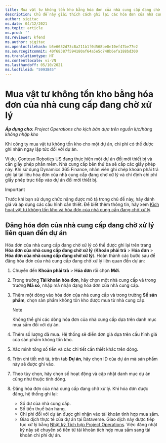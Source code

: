 ```yaml
---
title: Mua vật tư không tồn kho bằng hóa đơn của nhà cung cấp đang chờ xử lý
description: Chủ đề này giải thích cách ghi lại các hóa đơn của nhà cung cấp đang chờ xử lý.
author: sigitac
ms.date: 04/12/2021
ms.topic: article
ms.prod: ''
ms.reviewer: kfend
ms.author: sigitac
ms.openlocfilehash: b5e6632d73c8a211b1f0d568be8e10ef47be77e2
ms.sourcegitcommit: 40f68387f594180af64a5e5c748b6efa188bd300
ms.translationtype: HT
ms.contentlocale: vi-VN
ms.lasthandoff: 05/10/2021
ms.locfileid: "5993845"
---
```

# <a name="purchase-non-stocked-materials-using-a-pending-vendor-invoice"></a>Mua vật tư không tồn kho bằng hóa đơn của nhà cung cấp đang chờ xử lý

_**Áp dụng cho:** Project Operations cho kịch bản dựa trên nguồn lực/hàng không nhập kho_

Khi công ty mua vật tư không tồn kho cho một dự án, chi phí có thể được ghi nhận ngay lập tức đối với dự án. 

Ví dụ, Contoso Robotics US đang thực hiện một dự án đổi mới thiết bị và cần giấy phép phần mềm. Nhà cung cấp bên thứ ba sẽ cấp các giấy phép này.  Khi sử dụng Dynamics 365 Finance, nhân viên ghi chép khoản phải trả ghi lại tài liệu hóa đơn của nhà cung cấp đang chờ xử lý và chỉ định chi phí giấy phép trực tiếp vào dự án đổi mới thiết bị. 

> [!IMPORTANT]
> Trước khi bạn sử dụng chức năng được mô tả trong chủ đề này, hãy đánh giá và áp dụng các cấu hình cần thiết. Để biết thêm thông tin, hãy xem [Kích hoạt vật tư không tồn kho và hóa đơn của nhà cung cấp đang chờ xử lý](configure-materials-nonstocked.md). 

## <a name="post-a-project-related-pending-vendor-invoice"></a>Đăng hóa đơn của nhà cung cấp đang chờ xử lý liên quan đến dự án 

Hóa đơn của nhà cung cấp đang chờ xử lý có thể được ghi lại trên trang **Hóa đơn của nhà cung cấp đang chờ xử lý** (**Khoản phải trả** > **Hóa đơn** > **Hóa đơn của nhà cung cấp đang chờ xử lý**). Hoàn thành các bước sau để đăng hóa đơn của nhà cung cấp đang chờ xử lý liên quan đến dự án:

1. Chuyển đến **Khoản phải trả** > **Hóa đơn** rồi chọn **Mới**. 
2. Trong trường **Tài khoản hóa đơn**, hãy chọn một nhà cung cấp và trong trường **Mã số**, nhập mã nhận dạng hóa đơn của nhà cung cấp.
3. Thêm một dòng vào hóa đơn của nhà cung cấp và trong trường **Số sản phẩm**, chọn sản phẩm không tồn kho được mua từ nhà cung cấp. 

    > [!NOTE]
    > Không thể ghi các dòng hóa đơn của nhà cung cấp dựa trên danh mục mua sắm đối với dự án. 
    
5. Thêm số lượng đã mua. Hệ thống sẽ điền đơn giá dựa trên cấu hình giá của sản phẩm không tồn kho. 
6. Xác minh tổng số tiền và các chi tiết cần thiết khác trên dòng.
7. Trên chi tiết mô tả, trên tab **Dự án**, hãy chọn ID của dự án mà sản phẩm này sẽ được ghi vào.
8. Theo tùy chọn, hãy chọn số hoạt động và cập nhật danh mục dự án cũng như thuộc tính dòng.
9. Đăng hóa đơn của nhà cung cấp đang chờ xử lý. Khi hóa đơn được đăng, hệ thống ghi lại:
    
    - Số dư của nhà cung cấp.
    - Số tiền thuế bán hàng.
    - Chi phí đối với dự án được ghi nhận vào tài khoản tính hợp mua sắm.
    - Giao dịch thực tế của dự án tại Dataverse. Giao dịch này được tiếp tục xử lý bằng [Nhật ký Tích hợp Project Operations](../project-accounting/project-operations-integration-journal.md). Việc đăng nhật ký này sẽ chuyển số tiền từ tài khoản tích hợp mua sắm sang tài khoản chi phí dự án.
